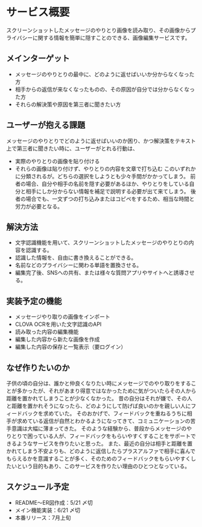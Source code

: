 # サービス概要
スクリーンショットしたメッセージのやりとり画像を読み取り、その画像からプライバシーに関する情報を簡単に隠すことのできる、画像編集サービスです。

## メインターゲット
- メッセージのやりとりの最中に、どのように返せばいいか分からなくなった方
- 相手からの返信が来なくなったものの、その原因が自分では分からなくなった方
- それらの解決策や原因を第三者に聞きたい方

## ユーザーが抱える課題
メッセージのやりとりでどのように返せばいいのか困り、かつ解決策をテキスト上で第三者に聞きたい時に、ユーザーがとれる行動は、
- 実際のやりとりの画像を貼り付ける
- それらの画像は貼り付けず、やりとりの内容を文章で打ち込む
このいずれかに分類されるが。どちらの選択をしようとも少々手間がかかってしまう。
前者の場合、自分や相手の名前を隠す必要があるほか、やりとりをしている自分と相手にしか分からない情報を補足で説明する必要が出て来てしまう。
後者の場合でも、一文ずつの打ち込みまたはコピペをするため、相当な時間と労力が必要となる。

## 解決方法
- 文字認識機能を用いて、スクリーンショットしたメッセージのやりとりの内容を認識する。
- 認識した情報を、自由に書き換えることができる。
- 名前などのプライバシーに関わる単語を置換させる。
- 編集完了後、SNSへの共有、または様々な質問アプリやサイトへと誘導させる。

## 実装予定の機能
- メッセージやり取りの画像をインポート
- CLOVA OCRを用いた文字認識のAPI
- 読み取った内容の編集機能
- 編集した内容から新たな画像を作成
- 編集した内容の保存と一覧表示（要ログイン）

## なぜ作りたいのか
子供の頃の自分は、誰かと仲良くなりたい時にメッセージでのやり取りをすることが多かったが、それがあまり得意ではなかったために気がついたらその人から距離を置かれてしまうことが少なくなかった。
昔の自分はそれが嫌で、その人と距離を置かれそうになったら、どのようにして防げば良いのかを親しい人にフィードバックを求めていた。
そのおかげで、フィードバックを重ねるうちに相手が求めている返信が自然とわかるようになってきて、コミュニケーションの苦手意識は大幅に薄まってきた。
そのような経験から、普段からメッセージのやりとりで困っている人が、フィードバックをもらいやすくすることをサポートできるようなサービスを作りたいと思った。
また、最近の自分は相手と距離を置かれてしまう不安よりも、どのように返信したらプラスアルファで相手に喜んでもらえるかを意識することが多く、そのためのフィードバックをもらいやすくしたいという目的もあり、このサービスを作りたい理由のひとつとなっている。

## スケジュール予定
- README〜ER図作成：5/21 〆切
- メイン機能実装：6/21 〆切
- 本番リリース：7月上旬
